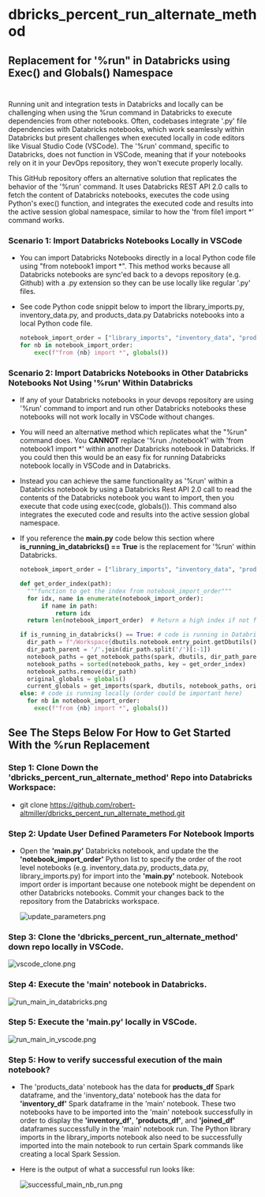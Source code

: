 # dbricks_percent_run_alternate_method

## Replacement for '%run" in Databricks using Exec() and Globals() Namespace<br><br>

Running unit and integration tests in Databricks and locally can be challenging when using the %run command in Databricks to execute dependencies from other notebooks. Often, codebases integrate '.py' file dependencies with Databricks notebooks, which work seamlessly within Databricks but present challenges when executed locally in code editors like Visual Studio Code (VSCode). The '%run' command, specific to Databricks, does not function in VSCode, meaning that if your notebooks rely on it in your DevOps repository, they won't execute properly locally.

This GitHub repository offers an alternative solution that replicates the behavior of the '%run' command. It uses Databricks REST API 2.0 calls to fetch the content of Databricks notebooks, executes the code using Python's exec() function, and integrates the executed code and results into the active session global namespace, similar to how the 'from file1 import *' command works.

### Scenario 1: Import Databricks Notebooks Locally in VSCode

- You can import Databricks Notebooks directly in a local Python code file using "from notebook1 import *".  This method works because all Databricks notebooks are sync'ed back to a devops repository (e.g. Github) with a .py extension so they can be use locally like regular '.py' files.  
- See code Python code snippit below to import the library_imports.py, inventory_data.py, and products_data.py Databricks notebooks into a local Python code file.

  ```Python
  notebook_import_order = ["library_imports", "inventory_data", "products_data"]
  for nb in notebook_import_order:
      exec(f"from {nb} import *", globals())
  ```

### Scenario 2: Import Databricks Notebooks in Other Databricks Notebooks Not Using '%run' Within Databricks

- If any of your Databricks notebooks in your devops repository are using '%run' command to import and run other Databricks notebooks these notebooks will not work locally in VSCode without changes.
- You will need an alternative method which replicates what the "%run" command does.  You __CANNOT__ replace '%run ./notebook1' with 'from notebook1 import *' within another Databricks notebook in Databricks.  If you could then this would be an easy fix for running Databricks notebook locally in VSCode and in Databricks. 
- Instead you can achieve the same functionality as '%run' within a Databricks notebook by using a Databricks Rest API 2.0 call to read the contents of the Databricks notebook you want to import, then you execute that code using exec(code, globals()).  This command also integrates the executed code and results into the active session global namespace.  
- If you reference the __main.py__ code below this section where __is_running_in_databricks() == True__ is the replacement for '%run' within Databricks.

  ```Python
  notebook_import_order = ["library_imports", "inventory_data", "products_data"]

  def get_order_index(path):
    """function to get the index from notebook_import_order"""
    for idx, name in enumerate(notebook_import_order):
        if name in path:
            return idx
    return len(notebook_import_order)  # Return a high index if not found

  if is_running_in_databricks() == True: # code is running in Databricks
    dir_path = f"/Workspace{dbutils.notebook.entry_point.getDbutils().notebook().getContext().notebookPath().get()}"  # Path to the notebook in Databricks
    dir_path_parent = '/'.join(dir_path.split('/')[:-1])
    notebook_paths = get_notebook_paths(spark, dbutils, dir_path_parent)
    notebook_paths = sorted(notebook_paths, key = get_order_index)
    notebook_paths.remove(dir_path)  
    original_globals = globals()
    current_globals = get_imports(spark, dbutils, notebook_paths, original_globals)
  else: # code is running locally (order could be important here)
    for nb in notebook_import_order:
      exec(f"from {nb} import *", globals())
  ```

## See The Steps Below For How to Get Started With the %run Replacement

### Step 1: Clone Down the 'dbricks_percent_run_alternate_method' Repo into Databricks Workspace: <br>

- git clone https://github.com/robert-altmiller/dbricks_percent_run_alternate_method.git

### Step 2: Update User Defined Parameters For Notebook Imports

- Open the __'main.py'__ Databricks notebook, and update the the __'notebook_import_order'__ Python list to specify the order of the root level notebooks (e.g. inventory_data.py, products_data.py, library_imports.py) for import into the __'main.py'__ notebook.  Notebook import order is important because one notebook might be dependent on other Databricks notebooks.  Commit your changes back to the repository from the Databricks workspace.

  ![update_parameters.png](/readme_images/update_parameters.png)

### Step 3: Clone the 'dbricks_percent_run_alternate_method' down repo locally in VSCode.

![vscode_clone.png](/readme_images/vscode_clone.png)

### Step 4: Execute the 'main' notebook in Databricks.

![run_main_in_databricks.png](/readme_images/run_main_in_databricks.png)

### Step 5: Execute the 'main.py' locally in VSCode.

![run_main_in_vscode.png](/readme_images/run_main_in_vscode.png)

### Step 5: How to verify successful execution of the main notebook?

- The 'products_data' notebook has the data for __products_df__ Spark dataframe, and the 'inventory_data' notebook has the data for __'inventory_df'__ Spark dataframe in the 'main' notebook.  These two notebooks have to be imported into the 'main' notebook successfully in order to display the __'inventory_df'__, __'products_df'__, and __'joined_df'__ dataframes successfully in the 'main' notebook run.  The Python library imports in the library_imports notebook also need to be successfully imported into the main notebook to run certain Spark commands like creating a local Spark Session.

- Here is the output of what a successful run looks like:

  ![successful_main_nb_run.png](/readme_images/successful_main_nb_run.png)
